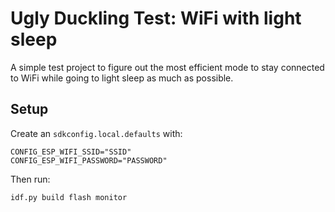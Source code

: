 # Ugly Duckling Test: WiFi with light sleep

A simple test project to figure out the most efficient mode to stay connected to WiFi while going to light sleep as much as possible.

## Setup

Create an `sdkconfig.local.defaults` with:

```properties
CONFIG_ESP_WIFI_SSID="SSID"
CONFIG_ESP_WIFI_PASSWORD="PASSWORD"
```

Then run:

```shell
idf.py build flash monitor
```
